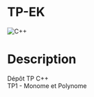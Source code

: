 # TP-EK
![C++](https://img.shields.io/badge/-C++-2C41CB?style=for-the-badge&logo=C%2B%2B&logoColor=white)

# Description
Dépôt TP C++       
TP1 - Monome et Polynome 
<br/>
